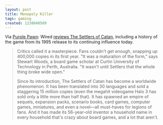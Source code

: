 ```yaml
---
layout: post
title: Monopoly Killer
tags: gaming
created: 1238040509
---
```

Via [Purple Pawn](http://www.purplepawn.com/2009/03/monopoly-killer-wired-speaks-out-on-settlers-of-catan/):  Wired [reviews The Settlers of Catan](http://www.wired.com/gaming/gamingreviews/magazine/17-04/mf_settlers), including a history of the game from its 1995 release to its continuing influence today.

> Critics called it a masterpiece. Fans couldn't get enough, snapping up 400,000 copies in its first year. "It was a maturation of the form," says Stewart Woods, a board game scholar at Curtin University of Technology in Perth, Australia. "It wasn't until Settlers that the whole thing broke wide open."<!--break-->
>
> Since its introduction, The Settlers of Catan has become a worldwide phenomenon. It has been translated into 30 languages and sold a staggering 15 million copies (even the megahit videogame Halo 3 has sold only a little more than half that). It has spawned an empire of sequels, expansion packs, scenario books, card games, computer games, miniatures, and even a novel—all must-haves for legions of fans. And it has made its 56-year-old inventor a household name in every household that's crazy about board games, and a lot that aren't.
